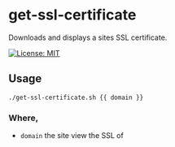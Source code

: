 # get-ssl-certificate
Downloads and displays a sites SSL certificate.

[![License: MIT](https://img.shields.io/badge/License-MIT-yellow.svg)](https://opensource.org/licenses/MIT)

## Usage
```
./get-ssl-certificate.sh {{ domain }}
```
### Where,
 * `domain` the site view the SSL of
